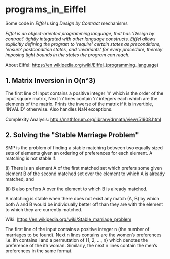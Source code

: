 # programs_in_Eiffel
Some code in _Eiffel_ using _Design by Contract_ mechanisms

_Eiffel is an object-oriented programming language, that has 'Design by contract' tightly integrated with other language constructs. Eiffel allows explicitly defining the program to 'require' certain states as preconditions, 'ensure' postcondition states, and 'invariants' for every procedure, thereby imposing tight bounds in the states the program can reach._

About Eiffel: https://en.wikipedia.org/wiki/Eiffel_(programming_language)

## 1. Matrix Inversion in O(n^3)

The first line of input contains a positive integer ‘n’ which is the order of the input square matrix, Next ‘n’ lines contain ‘n’ integers each which are the elements of the matrix. Prints the inverse of the matrix if it is invertible, 'INVALID' otherwise. Also handles NaN exceptions.

Complexity Analysis: http://mathforum.org/library/drmath/view/51908.html

## 2. Solving the "Stable Marriage Problem"

SMP is the problem of finding a stable matching between two equally sized sets of elements given an ordering of preferences for each element. A matching is not stable if:

(i) There is an element A of the first matched set which prefers some given element B of the second matched set over the element to which A is already matched, and

(ii) B also prefers A over the element to which B is already matched.

A matching is stable when there does not exist any match (A, B) by which both A and B would be individually better off than they are with the element to which they are currently matched.  

Wiki: https://en.wikipedia.org/wiki/Stable_marriage_problem

The first line of the input contains a positive integer n (the number of marriages to be found). Next n lines contains are the women’s preferences i.e. ith contains i and a permutation of {1, 2, …, n} which denotes the preference of the ith woman. Similarly, the next n lines contain the men’s preferences in the same format.
